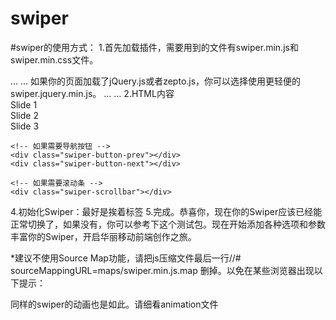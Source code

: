 # swiper
#swiper的使用方式：
1.首先加载插件，需要用到的文件有swiper.min.js和swiper.min.css文件。
<!DOCTYPE html>
<html>
<head>
    ...
    <link rel="stylesheet" href="path/to/swiper.min.css">
</head>
<body>
    ...
    <script src="path/to/swiper.min.js"></script>
</body>
</html>
如果你的页面加载了jQuery.js或者zepto.js，你可以选择使用更轻便的swiper.jquery.min.js。

<!DOCTYPE html>
<html>
<head>
    ...
    <link rel="stylesheet" href="path/to/swiper.min.css">
</head>
<body>
    ...
    <script src="path/to/jquery.js"></script>
    <script src="path/to/swiper.jquery.min.js"></script>
</body>
</html>
2.HTML内容
<div class="swiper-container">
    <div class="swiper-wrapper">
        <div class="swiper-slide">Slide 1</div>
        <div class="swiper-slide">Slide 2</div>
        <div class="swiper-slide">Slide 3</div>
    </div>
    <!-- 如果需要分页器 -->
    <div class="swiper-pagination"></div>
    
    <!-- 如果需要导航按钮 -->
    <div class="swiper-button-prev"></div>
    <div class="swiper-button-next"></div>
    
    <!-- 如果需要滚动条 -->
    <div class="swiper-scrollbar"></div>
</div>
4.初始化Swiper：最好是挨着</body>标签

<script>        
  var mySwiper = new Swiper ('.swiper-container', {
    direction: 'vertical',
    loop: true,
    
    // 如果需要分页器
    pagination: '.swiper-pagination',
    
    // 如果需要前进后退按钮
    nextButton: '.swiper-button-next',
    prevButton: '.swiper-button-prev',
    
    // 如果需要滚动条
    scrollbar: '.swiper-scrollbar',
  })        
  </script>
</body>
5.完成。恭喜你，现在你的Swiper应该已经能正常切换了，如果没有，你可以参考下这个测试包。现在开始添加各种选项和参数丰富你的Swiper，开启华丽移动前端创作之旅。



*建议不使用Source Map功能，请把js压缩文件最后一行//# sourceMappingURL=maps/swiper.min.js.map 删掉。以免在某些浏览器出现以下提示：

同样的swiper的动画也是如此。请细看animation文件
